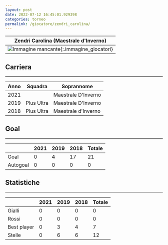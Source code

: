 ```yaml
---
layout: post
date: 2022-07-12 16:45:01.929398
categories: torneo
permalink: /giocatore/zendri_carolina/
---
```

<link rel='stylesheets' href='./../assets/giocatori.css'>

| Zendri Carolina (Maestrale d'Inverno) |
|:-----:|
| ![Immagine mancante]('./../../assets/giocatori/zendri_carolina.png){:.immagine_giocatori} |


## Carriera
----

|Anno|Squadra|Soprannome|
|:---:|---|---|
|2021||Maestrale D'Inverno|
|2019|Plus Ultra|Maestrale D'Inverno|
|2018|Plus Ultra|Maestrale d'Inverno|


## Goal
----

| |2021|2019|2018| Totale |
|---|---|---|---|---|
|Goal|0|4|17|21|
|Autogoal|0|0|0|0|


## Statistiche
----

| |2021|2019|2018| Totale |
|---|---|---|---|---|
|Gialli|0|0|0|0|
|Rossi|0|0|0|0|
|Best player|0|3|4|7|
|Stelle|0|6|6|12|